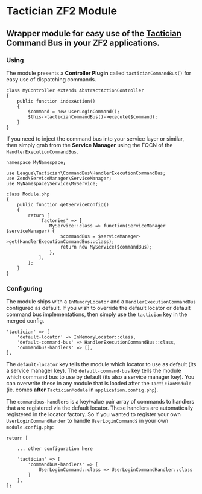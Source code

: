 # Tactician ZF2 Module
## Wrapper module for easy use of the [Tactician](http://tactician.thephpleague.com/) Command Bus in your ZF2 applications.

### Using

The module presents a __Controller Plugin__ called `tacticianCommandBus()` for easy use of dispatching commands. 
 
```
class MyController extends AbstractActionController
{
    public function indexAction()
    {
        $command = new UserLoginCommand();
        $this->tacticianCommandBus()->execute($command);
    }
}
```

If you need to inject the command bus into your service layer or similar, then simply grab from the __Service Manager__ using the FQCN of the `HandlerExecutionCommandBus`.

```
namespace MyNamespace;

use League\Tactician\CommandBus\HandlerExecutionCommandBus;
use Zend\ServiceManager\ServiceManager;
use MyNamespace\Service\MyService;

class Module.php
{
    public function getServiceConfig()
    {
        return [
            'factories' => [
                MyService::class => function(ServiceManager $serviceManager) {
                    $commandBus = $serviceManager->get(HandlerExecutionCommandBus::class);
                    return new MyService($commandBus);
                },
            ],
        ];
    }
}
```

### Configuring

The module ships with a `InMemoryLocator` and a `HandlerExecutionCommandBus` configured as default. If you wish to override the default locator or default command bus implementations, then simply use the `tactician` key in the merged config.

```
'tactician' => [
    'default-locator' => InMemoryLocator::class,
    'default-command-bus' => HandlerExecutionCommandBus::class,
    'commandbus-handlers' => [],
],
```

The `default-locator` key tells the module which locator to use as default (its a service manager key). The `default-command-bus` key tells the module which command bus to use by default (its also a service manager key). You can overwrite these in any module that is loaded after the `TacticianModule` (ie. comes __after__ `TacticianModule` in `application.config.php`).

The `commandbus-handlers` is a key/value pair array of commands to handlers that are registered via the default locator. These handlers are automatically registered in the locator factory. So if you wanted to register your own `UserLoginCommandHander` to handle `UserLoginCommand`s in your own `module.config.php`:

```
return [

    ... other configuration here
    
    'tactician' => [
        'commandbus-handlers' => [
            UserLoginCommand::class => UserLoginCommandHandler::class
        ]
    ],
];
```